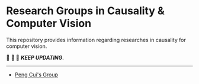 # Research Groups in Causality & Computer Vision 

This repository provides information regarding researches in causality for computer vision.

:running: :running: :running: ***KEEP UPDATING***.

------

- [Peng Cui's Group](http://pengcui.thumedialab.com/#Publications)
